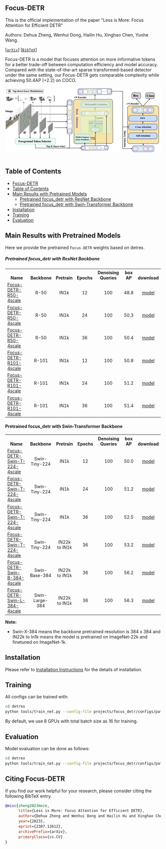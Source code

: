 ## Focus-DETR
This is the official implementation of the paper "Less is More: Focus Attention for Efficient DETR" 

Authors: Dehua Zheng, Wenhui Dong, Hailin Hu, Xinghao Chen, Yunhe Wang.

[[`arXiv`](https://arxiv.org/abs/2307.12612)] [[`BibTeX`](#citing-focus-detr)]

Focus-DETR is a model that focuses attention on more informative tokens for a better trade-off between computation efficiency and model accuracy. Compared with the state-of-the-art sparse transformed-based detector under the same setting, our Focus-DETR gets comparable complexity while achieving 50.4AP (+2.2) on COCO.

<div align="center">
  <img src="./assets/overview.jpg"/>
</div><br/>

## Table of Contents
- [Focus-DETR](#focus-detr)
- [Table of Contents](#table-of-contents)
- [Main Results with Pretrained Models](#main-results-with-pretrained-models)
    - [Pretrained focus\_detr with ResNet Backbone](#pretrained-focus_detr-with-resnet-backbone)
    - [Pretrained focus\_detr with Swin-Transformer Backbone](#pretrained-focus_detr-with-swin-transformer-backbone)
- [Installation](#installation)
- [Training](#training)
- [Evaluation](#evaluation)

## Main Results with Pretrained Models

Here we provide the pretrained `Focus-DETR` weights based on detrex.

##### Pretrained focus_detr with ResNet Backbone

<table><tbody>
<!-- START TABLE -->
<!-- TABLE HEADER -->
<th valign="bottom">Name</th>
<th valign="bottom">Backbone</th>
<th valign="bottom">Pretrain</th>
<th valign="bottom">Epochs</th>
<th valign="bottom">Denoising Queries</th>
<th valign="bottom">box<br/>AP</th>
<th valign="bottom">download</th>
<!-- TABLE BODY -->
<!-- ROW: focus_detr_r50_4scale_12ep -->
 <tr><td align="left"><a href="configs/focus_detr_resnet/focus_detr_r50_4scale_12ep.py">Focus-DETR-R50-4scale</a></td>
<td align="center">R-50</td>
<td align="center">IN1k</td>
<td align="center">12</td>
<td align="center">100</td>
<td align="center">48.8</td>
<td align="center"> <a href="https://github.com/linxid/Focus-DETR-mindspore/releases/download/Focus-DETR/focus_detr_r50_4scale_12ep.zip">model</a></td>
</tr>
<!-- ROW: focus_detr_r50_4scale_24ep -->
 <tr><td align="left"><a href="configs/focus_detr_resnet/focus_detr_r50_4scale_24ep.py">Focus-DETR-R50-4scale</a></td>
<td align="center">R-50</td>
<td align="center">IN1k</td>
<td align="center">24</td>
<td align="center">100</td>
<td align="center">50.3</td>
<td align="center"> <a href="https://github.com/linxid/Focus-DETR-mindspore/releases/download/Focus-DETR/focus_detr_r50_4scale_24ep.zip">model</a></td>
</tr>
<!-- ROW: focus_detr_r50_4scale_36ep -->
 <tr><td align="left"><a href="configs/focus_detr_resnet/focus_detr_r50_4scale_36ep.py">Focus-DETR-R50-4scale</a></td>
<td align="center">R-50</td>
<td align="center">IN1k</td>
<td align="center">36</td>
<td align="center">100</td>
<td align="center">50.4</td>
<td align="center"> <a href="https://github.com/linxid/Focus-DETR-mindspore/releases/download/Focus-DETR/focus_detr_r50_4scale_36ep_v3.zip">model</a></td>
</tr>
<!-- ROW: focus_detr_r101_4scale_12ep -->
 <tr><td align="left"><a href="configs/focus_detr_resnet/focus_detr_r101_4scale_12ep.py">Focus-DETR-R101-4scale</a></td>
<td align="center">R-101</td>
<td align="center">IN1k</td>
<td align="center">12</td>
<td align="center">100</td>
<td align="center">50.8</td>
<td align="center"> <a href="https://github.com/linxid/Focus-DETR-mindspore/releases/download/Focus-DETR/focus_detr_r101_4scale_12ep.zip">model</a></td>
</tr>
<!-- ROW: focus_detr_r101_4scale_24ep -->
 <tr><td align="left"><a href="configs/focus_detr_resnet/focus_detr_r101_4scale_24ep.py">Focus-DETR-R101-4scale</a></td>
<td align="center">R-101</td>
<td align="center">IN1k</td>
<td align="center">24</td>
<td align="center">100</td>
<td align="center">51.2</td>
<td align="center"> <a href="https://github.com/linxid/Focus-DETR-mindspore/releases/download/Focus-DETR/focus_detr_r101_4scale_24ep.zip">model</a></td>
</tr>
<!-- ROW: focus_detr_r101_4scale_36ep -->
 <tr><td align="left"><a href="configs/focus_detr_resnet/focus_detr_r101_4scale_36ep.py">Focus-DETR-R101-4scale</a></td>
<td align="center">R-101</td>
<td align="center">IN1k</td>
<td align="center">36</td>
<td align="center">100</td>
<td align="center">51.4</td>
<td align="center"> <a href="https://github.com/linxid/Focus-DETR-mindspore/releases/download/Focus-DETR/focus_detr_r101_4scale_36ep_v2.zip">model</a></td>
</tr>
</tbody></table>

#### Pretrained focus_detr with Swin-Transformer Backbone

<table><tbody>
<th valign="bottom">Name</th>
<th valign="bottom">Backbone</th>
<th valign="bottom">Pretrain</th>
<th valign="bottom">Epochs</th>
<th valign="bottom">Denoising Queries</th>
<th valign="bottom">box<br/>AP</th>
<th valign="bottom">download</th>
<!-- ROW: focus_detr_swin_tiny_4scale_12ep -->
<tr><td align="left"><a href="configs/focus_detr_swin/focus_detr_swin_tiny_224_4scale_12ep.py">Focus-DETR-Swin-T-224-4scale</a></td>
<td align="center">Swin-Tiny-224</td>
<td align="center">IN1k</td>
<td align="center">12</td>
<td align="center">100</td>
<td align="center">50.0</td>
<td align="center"> <a href="https://github.com/linxid/Focus-DETR-mindspore/releases/download/Focus-DETR/focus_detr_swin_tiny_224_4scale_12ep.zip">model</a></td>
</tr>
<!-- ROW: focus_detr_swin_tiny_4scale_24ep -->
<tr><td align="left"><a href="configs/focus_detr_swin/focus_detr_swin_tiny_224_4scale_24ep.py">Focus-DETR-Swin-T-224-4scale</a></td>
<td align="center">Swin-Tiny-224</td>
<td align="center">IN1k</td>
<td align="center">24</td>
<td align="center">100</td>
<td align="center">51.2</td>
<td align="center"> <a href="https://github.com/linxid/Focus-DETR-mindspore/releases/download/Focus-DETR/focus_detr_swin_tiny_224_4scale_24ep.zip">model</a></td>
</tr>
<!-- ROW: focus_detr_swin_tiny_4scale_36ep -->
<tr><td align="left"><a href="configs/focus_detr_swin/focus_detr_swin_tiny_224_4scale_36ep.py">Focus-DETR-Swin-T-224-4scale</a></td>
<td align="center">Swin-Tiny-224</td>
<td align="center">IN1k</td>
<td align="center">36</td>
<td align="center">100</td>
<td align="center">52.5</td>
<td align="center"> <a href="https://github.com/IDEA-Research/detrex-storage/releases/download/v0.1.1/focus_detr_swin_tiny_224_4scale_12ep.pth">model</a></td>
</tr>
<!-- ROW: focus_detr_swin_tiny_4scale_22k_36ep -->
<tr><td align="left"><a href="configs/focus_detr_swin/focus_detr_swin_tiny_224_4scale_36ep.py">Focus-DETR-Swin-T-224-4scale</a></td>
<td align="center">Swin-Tiny-224</td>
<td align="center">IN22k to IN1k</td>
<td align="center">36</td>
<td align="center">100</td>
<td align="center">53.2</td>
<td align="center"> <a href="">model</a></td>
</tr>
<!-- ROW: focus_detr_swin_base_4scale_22k_36ep -->
<tr><td align="left"><a href="configs/focus_detr_swin/focus_detr_swin_base_384_4scale_36ep.py">Focus-DETR-Swin-B-384-4scale</a></td>
<td align="center">Swin-Base-384</td>
<td align="center">IN22k to IN1k</td>
<td align="center">36</td>
<td align="center">100</td>
<td align="center">56.2</td>
<td align="center"> <a href="https://github.com/linxid/Focus-DETR-mindspore/releases/download/Focus-DETR/focus_detr_swin_base_384_4scale_22k_36ep.pth">model</a></td>
</tr>
<!-- ROW: focus_detr_swin_large_4scale_22k_36ep -->
<tr><td align="left"><a href="configs/focus_detr_swin/focus_detr_swin_large_384_4scale_36ep.py">Focus-DETR-Swin-L-384-4scale</a></td>
<td align="center">Swin-Large-384</td>
<td align="center">IN22k to IN1k</td>
<td align="center">36</td>
<td align="center">100</td>
<td align="center">56.3</td>
<td align="center"> <a href="">model</a></td>
</tr>
</tbody></table>

**Note:**
* Swin-X-384 means the backbone pretrained resolution is 384 x 384 and IN22k to In1k means the model is pretrained on ImageNet-22k and finetuned on ImageNet-1k.

## Installation
Please refer to [Installation Instructions](https://detrex.readthedocs.io/en/latest/tutorials/Installation.html) for the details of installation.

## Training
All configs can be trained with:

```bash
cd detrex
python tools/train_net.py --config-file projects/focus_detr/configs/path/to/config.py --num-gpus 8
```
By default, we use 8 GPUs with total batch size as 16 for training.

## Evaluation
Model evaluation can be done as follows:
```bash
cd detrex
python tools/train_net.py --config-file projects/focus_detr/configs/path/to/config.py --eval-only train.init_checkpoint=/path/to/model_checkpoint
```

## Citing Focus-DETR
If you find our work helpful for your research, please consider citing the following BibTeX entry.

```BibTex
@misc{zheng2023more,
      title={Less is More: Focus Attention for Efficient DETR}, 
      author={Dehua Zheng and Wenhui Dong and Hailin Hu and Xinghao Chen and Yunhe Wang},
      year={2023},
      eprint={2307.12612},
      archivePrefix={arXiv},
      primaryClass={cs.CV}
}
```
